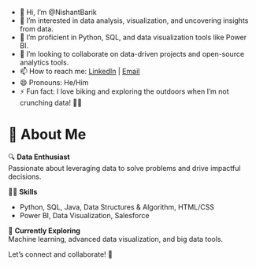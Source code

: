 - 👋 Hi, I’m @NishantBarik  
- 👀 I’m interested in data analysis, visualization, and uncovering insights from data.  
- 🌱 I’m proficient in Python, SQL, and data visualization tools like Power BI.  
- 💞️ I’m looking to collaborate on data-driven projects and open-source analytics tools.  
- 📫 How to reach me: [LinkedIn](https://www.linkedin.com/in/nishantbarik) | [Email](mailto:bariknishant10@gmail.com)  
- 😄 Pronouns: He/Him  
- ⚡ Fun fact: I love biking and exploring the outdoors when I’m not crunching data! 🚴‍♂️  

# 👋 About Me  

🔍 **Data Enthusiast**  
Passionate about leveraging data to solve problems and drive impactful decisions.  

👩‍💻 **Skills**  
- Python, SQL, Java, Data Structures & Algorithm, HTML/CSS
- Power BI, Data Visualization, Salesforce

🌟 **Currently Exploring**  
Machine learning, advanced data visualization, and big data tools.  

Let’s connect and collaborate! 🚀  
 

<!---
NishantBarik/NishantBarik is a ✨ special ✨ repository because its `README.md` (this file) appears on your GitHub profile.
You can click the Preview link to take a look at your changes.
--->
